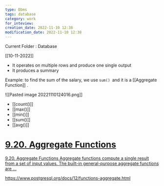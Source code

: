 ```yaml
---
type: Dbms
tags: database
category: work
for_inteview: 
creation_date: 2022-11-10 12:38
modification_date: 2022-11-10 12:38
---
```


  
Current Folder : Database




[[10-11-2022]]

- It operates on multiple rows and produce one single output
- It produces a summary

Example:
to find the sum of the salary, we use `sum() `and it is a [[Aggregate Function]] .

![[Pasted image 20221110124016.png]]

 - [[count()]]
 - [[max()]]
 - [[min()]]
 - [[sum()]]
 - [[avg()]]




<div class="rich-link-card-container"><a class="rich-link-card" href="https://www.postgresql.org/docs/12/functions-aggregate.html" target="_blank">
	<div class="rich-link-image-container">
		<div class="rich-link-image" style="background-image: url('https://www.postgresql.org/media/img/about/press/elephant.png')">
	</div>
	</div>
	<div class="rich-link-card-text">
		<h1 class="rich-link-card-title">9.20. Aggregate Functions</h1>
		<p class="rich-link-card-description">
		9.20.&nbsp;Aggregate Functions Aggregate functions compute a single result from a set of input values. The built-in general-purpose aggregate functions are …
		</p>
		<p class="rich-link-href">
		https://www.postgresql.org/docs/12/functions-aggregate.html
		</p>
	</div>
</a></div>

